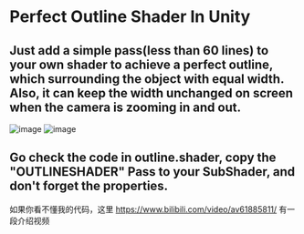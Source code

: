 # Perfect Outline Shader In Unity
## Just add a simple pass(less than 60 lines) to your own shader to achieve a perfect outline, which surrounding the object with equal width.  Also, it can keep the width unchanged on screen when the camera is zooming in and out.

![image](https://github.com/blightue/Perfect-Outline-Shader-In-Unity/blob/master/OutlineNoText.png)
![image](https://github.com/blightue/Perfect-Outline-Shader-In-Unity/blob/master/OutlineNoTextBlue.png)

## Go check the code in outline.shader, copy the "OUTLINESHADER" Pass to your SubShader, and don't forget the properties.

如果你看不懂我的代码，这里 https://www.bilibili.com/video/av61885811/ 有一段介绍视频
